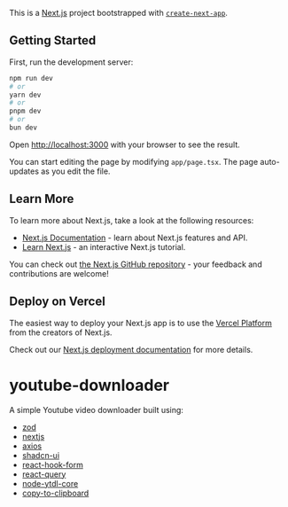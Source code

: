 This is a [Next.js](https://nextjs.org/) project bootstrapped with [`create-next-app`](https://github.com/vercel/next.js/tree/canary/packages/create-next-app).

## Getting Started

First, run the development server:

```bash
npm run dev
# or
yarn dev
# or
pnpm dev
# or
bun dev
```

Open [http://localhost:3000](http://localhost:3000) with your browser to see the result.

You can start editing the page by modifying `app/page.tsx`. The page auto-updates as you edit the file.

## Learn More

To learn more about Next.js, take a look at the following resources:

- [Next.js Documentation](https://nextjs.org/docs) - learn about Next.js features and API.
- [Learn Next.js](https://nextjs.org/learn) - an interactive Next.js tutorial.

You can check out [the Next.js GitHub repository](https://github.com/vercel/next.js/) - your feedback and contributions are welcome!

## Deploy on Vercel

The easiest way to deploy your Next.js app is to use the [Vercel Platform](https://vercel.com/new?utm_medium=default-template&filter=next.js&utm_source=create-next-app&utm_campaign=create-next-app-readme) from the creators of Next.js.

Check out our [Next.js deployment documentation](https://nextjs.org/docs/deployment) for more details.


# youtube-downloader

A simple Youtube video downloader built using:
-  [zod](https://zod.dev/)
-  [nextjs](https://nextjs.org/)
-  [axios](https://axios-http.com/)
-  [shadcn-ui](https://ui.shadcn.com/)
-  [react-hook-form](https://react-hook-form.com/)
-  [react-query](https://tanstack.com/query/latest)
-  [node-ytdl-core](https://github.com/fent/node-ytdl-core)
-  [copy-to-clipboard](https://www.npmjs.com/package/copy-to-clipboard)
